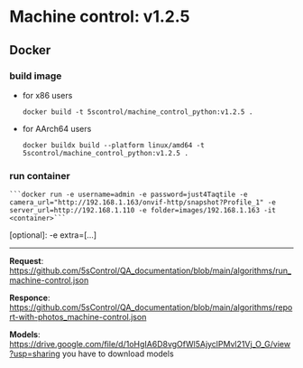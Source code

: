 # Machine control: v1.2.5

## Docker 

### build image
* for x86 users

    ```docker build -t 5scontrol/machine_control_python:v1.2.5 .```

* for AArch64 users 

    ```docker buildx build --platform linux/amd64 -t 5scontrol/machine_control_python:v1.2.5 .```

### run container
    ```docker run -e username=admin -e password=just4Taqtile -e camera_url="http://192.168.1.163/onvif-http/snapshot?Profile_1" -e server_url=http://192.168.1.110 -e folder=images/192.168.1.163 -it <container>```

[optional]: -e extra=[...]

---

**Request**: https://github.com/5sControl/QA_documentation/blob/main/algorithms/run_machine-control.json

**Responce**: https://github.com/5sControl/QA_documentation/blob/main/algorithms/report-with-photos_machine-control.json

**Models**: https://drive.google.com/file/d/1oHgIA6D8vgOfWl5AjyclPMvl21Vj_O_G/view?usp=sharing
you have to download models 

